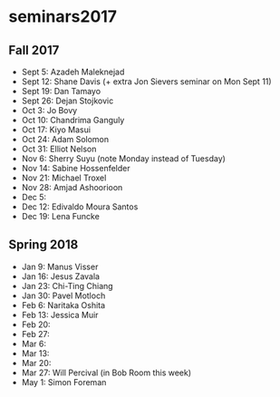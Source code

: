# seminars2017

## Fall 2017

 - Sept 5: Azadeh Maleknejad
 - Sept 12: Shane Davis (+ extra Jon Sievers seminar on Mon Sept 11)
 - Sept 19: Dan Tamayo
 - Sept 26: Dejan Stojkovic
 - Oct 3: Jo Bovy
 - Oct 10: Chandrima Ganguly
 - Oct 17: Kiyo Masui
 - Oct 24: Adam Solomon
 - Oct 31: Elliot Nelson
 - Nov 6: Sherry Suyu (note Monday instead of Tuesday)
 - Nov 14: Sabine Hossenfelder
 - Nov 21: Michael Troxel
 - Nov 28: Amjad Ashoorioon
 - Dec 5:
 - Dec 12: Edivaldo Moura Santos
 - Dec 19: Lena Funcke

## Spring 2018

 - Jan 9: Manus Visser
 - Jan 16: Jesus Zavala
 - Jan 23: Chi-Ting Chiang
 - Jan 30: Pavel Motloch
 - Feb 6: Naritaka Oshita
 - Feb 13: Jessica Muir
 - Feb 20:
 - Feb 27:
 - Mar 6:
 - Mar 13:
 - Mar 20:
 - Mar 27: Will Percival (in Bob Room this week)
 - May 1: Simon Foreman
